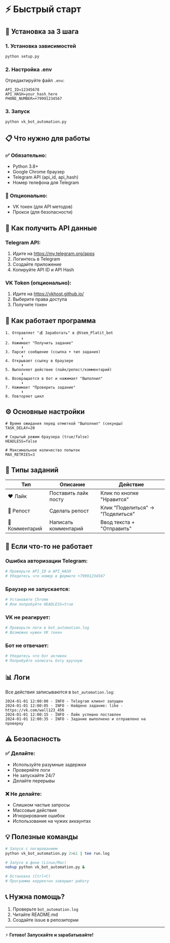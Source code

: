# ⚡ Быстрый старт

## 🚀 Установка за 3 шага

### 1. Установка зависимостей
```bash
python setup.py
```

### 2. Настройка .env
Отредактируйте файл `.env`:
```env
API_ID=12345678
API_HASH=your_hash_here
PHONE_NUMBER=+79991234567
```

### 3. Запуск
```bash
python vk_bot_automation.py
```

## 📋 Что нужно для работы

### ✅ Обязательно:
- Python 3.8+
- Google Chrome браузер
- Telegram API (api_id, api_hash)
- Номер телефона для Telegram

### 🔧 Опционально:
- VK токен (для API методов)
- Прокси (для безопасности)

## 🎯 Как получить API данные

### Telegram API:
1. Идите на https://my.telegram.org/apps
2. Логинтесь в Telegram
3. Создайте приложение
4. Копируйте API ID и API Hash

### VK Token (опционально):
1. Идите на https://vkhost.github.io/
2. Выберите права доступа
3. Получите токен

## 📱 Как работает программа

```
1. Отправляет "💰 Заработать" в @Vsem_Platit_bot
       ⬇️
2. Нажимает "Получить задание"
       ⬇️
3. Парсит сообщение (ссылка + тип задания)
       ⬇️
4. Открывает ссылку в браузере
       ⬇️
5. Выполняет действие (лайк/репост/комментарий)
       ⬇️
6. Возвращается в бот и нажимает "Выполнил"
       ⬇️
7. Нажимает "Проверить задание"
       ⬇️
8. Повторяет цикл
```

## ⚙️ Основные настройки

```env
# Время ожидания перед отметкой "Выполнил" (секунды)
TASK_DELAY=20

# Скрытый режим браузера (true/false)
HEADLESS=false

# Максимальное количество попыток
MAX_RETRIES=3
```

## 🔧 Типы заданий

| Тип | Описание | Действие |
|-----|----------|----------|
| ❤️ Лайк | Поставить лайк посту | Клик по кнопке "Нравится" |
| 🔄 Репост | Сделать репост | Клик "Поделиться" → "Поделиться" |
| 💬 Комментарий | Написать комментарий | Ввод текста + "Отправить" |

## 🚨 Если что-то не работает

### Ошибка авторизации Telegram:
```bash
# Проверьте API_ID и API_HASH
# Убедитесь что номер в формате +79991234567
```

### Браузер не запускается:
```bash
# Установите Chrome
# Или попробуйте HEADLESS=true
```

### VK не реагирует:
```bash
# Проверьте логи в bot_automation.log
# Возможно нужен VK токен
```

### Бот не отвечает:
```bash
# Убедитесь что бот активен
# Попробуйте написать боту вручную
```

## 📊 Логи

Все действия записываются в `bot_automation.log`:
```
2024-01-01 12:00:00 - INFO - Telegram клиент запущен
2024-01-01 12:00:05 - INFO - Найдено задание: like - https://vk.com/wall123_456
2024-01-01 12:00:15 - INFO - Лайк успешно поставлен
2024-01-01 12:00:35 - INFO - Задание выполнено и отправлено на проверку
```

## ⚠️ Безопасность

### ✅ Делайте:
- Используйте разумные задержки
- Проверяйте логи
- Не запускайте 24/7
- Делайте перерывы

### ❌ Не делайте:
- Слишком частые запросы
- Массовые действия
- Игнорирование ошибок
- Использование на чужих аккаунтах

## 💡 Полезные команды

```bash
# Запуск с логированием
python vk_bot_automation.py 2>&1 | tee run.log

# Запуск в фоне (Linux/Mac)
nohup python vk_bot_automation.py &

# Остановка (Ctrl+C)
# Программа корректно завершит работу
```

## 📞 Нужна помощь?

1. Проверьте `bot_automation.log`
2. Читайте README.md
3. Создайте issue в репозитории

---

⚡ **Готово! Запускайте и зарабатывайте!**